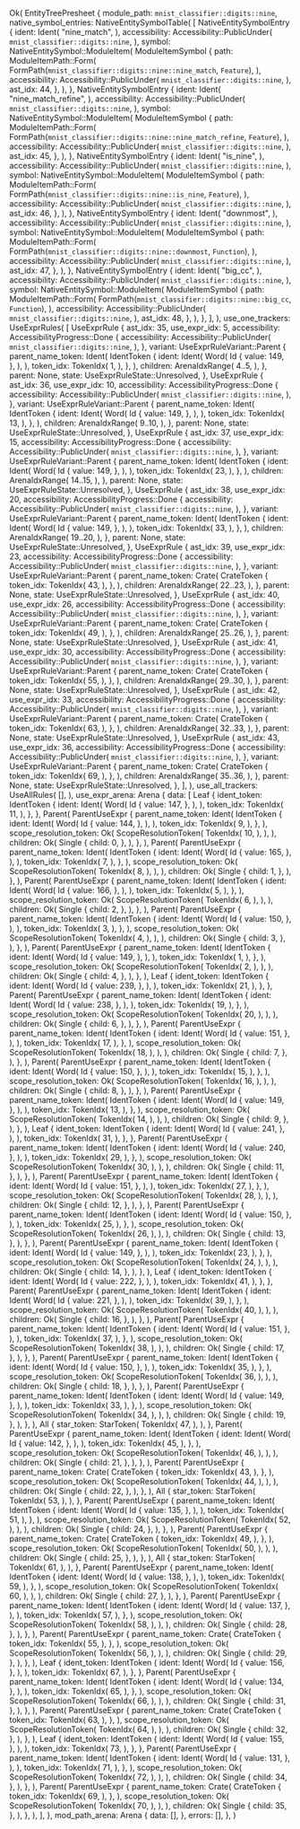 Ok(
    EntityTreePresheet {
        module_path: `mnist_classifier::digits::nine`,
        native_symbol_entries: NativeEntitySymbolTable(
            [
                NativeEntitySymbolEntry {
                    ident: Ident(
                        "nine_match",
                    ),
                    accessibility: Accessibility::PublicUnder(
                        `mnist_classifier::digits::nine`,
                    ),
                    symbol: NativeEntitySymbol::ModuleItem(
                        ModuleItemSymbol {
                            path: ModuleItemPath::Form(
                                FormPath(`mnist_classifier::digits::nine::nine_match`, `Feature`),
                            ),
                            accessibility: Accessibility::PublicUnder(
                                `mnist_classifier::digits::nine`,
                            ),
                            ast_idx: 44,
                        },
                    ),
                },
                NativeEntitySymbolEntry {
                    ident: Ident(
                        "nine_match_refine",
                    ),
                    accessibility: Accessibility::PublicUnder(
                        `mnist_classifier::digits::nine`,
                    ),
                    symbol: NativeEntitySymbol::ModuleItem(
                        ModuleItemSymbol {
                            path: ModuleItemPath::Form(
                                FormPath(`mnist_classifier::digits::nine::nine_match_refine`, `Feature`),
                            ),
                            accessibility: Accessibility::PublicUnder(
                                `mnist_classifier::digits::nine`,
                            ),
                            ast_idx: 45,
                        },
                    ),
                },
                NativeEntitySymbolEntry {
                    ident: Ident(
                        "is_nine",
                    ),
                    accessibility: Accessibility::PublicUnder(
                        `mnist_classifier::digits::nine`,
                    ),
                    symbol: NativeEntitySymbol::ModuleItem(
                        ModuleItemSymbol {
                            path: ModuleItemPath::Form(
                                FormPath(`mnist_classifier::digits::nine::is_nine`, `Feature`),
                            ),
                            accessibility: Accessibility::PublicUnder(
                                `mnist_classifier::digits::nine`,
                            ),
                            ast_idx: 46,
                        },
                    ),
                },
                NativeEntitySymbolEntry {
                    ident: Ident(
                        "downmost",
                    ),
                    accessibility: Accessibility::PublicUnder(
                        `mnist_classifier::digits::nine`,
                    ),
                    symbol: NativeEntitySymbol::ModuleItem(
                        ModuleItemSymbol {
                            path: ModuleItemPath::Form(
                                FormPath(`mnist_classifier::digits::nine::downmost`, `Function`),
                            ),
                            accessibility: Accessibility::PublicUnder(
                                `mnist_classifier::digits::nine`,
                            ),
                            ast_idx: 47,
                        },
                    ),
                },
                NativeEntitySymbolEntry {
                    ident: Ident(
                        "big_cc",
                    ),
                    accessibility: Accessibility::PublicUnder(
                        `mnist_classifier::digits::nine`,
                    ),
                    symbol: NativeEntitySymbol::ModuleItem(
                        ModuleItemSymbol {
                            path: ModuleItemPath::Form(
                                FormPath(`mnist_classifier::digits::nine::big_cc`, `Function`),
                            ),
                            accessibility: Accessibility::PublicUnder(
                                `mnist_classifier::digits::nine`,
                            ),
                            ast_idx: 48,
                        },
                    ),
                },
            ],
        ),
        use_one_trackers: UseExprRules(
            [
                UseExprRule {
                    ast_idx: 35,
                    use_expr_idx: 5,
                    accessibility: AccessibilityProgress::Done {
                        accessibility: Accessibility::PublicUnder(
                            `mnist_classifier::digits::nine`,
                        ),
                    },
                    variant: UseExprRuleVariant::Parent {
                        parent_name_token: Ident(
                            IdentToken {
                                ident: Ident(
                                    Word(
                                        Id {
                                            value: 149,
                                        },
                                    ),
                                ),
                                token_idx: TokenIdx(
                                    1,
                                ),
                            },
                        ),
                        children: ArenaIdxRange(
                            4..5,
                        ),
                    },
                    parent: None,
                    state: UseExprRuleState::Unresolved,
                },
                UseExprRule {
                    ast_idx: 36,
                    use_expr_idx: 10,
                    accessibility: AccessibilityProgress::Done {
                        accessibility: Accessibility::PublicUnder(
                            `mnist_classifier::digits::nine`,
                        ),
                    },
                    variant: UseExprRuleVariant::Parent {
                        parent_name_token: Ident(
                            IdentToken {
                                ident: Ident(
                                    Word(
                                        Id {
                                            value: 149,
                                        },
                                    ),
                                ),
                                token_idx: TokenIdx(
                                    13,
                                ),
                            },
                        ),
                        children: ArenaIdxRange(
                            9..10,
                        ),
                    },
                    parent: None,
                    state: UseExprRuleState::Unresolved,
                },
                UseExprRule {
                    ast_idx: 37,
                    use_expr_idx: 15,
                    accessibility: AccessibilityProgress::Done {
                        accessibility: Accessibility::PublicUnder(
                            `mnist_classifier::digits::nine`,
                        ),
                    },
                    variant: UseExprRuleVariant::Parent {
                        parent_name_token: Ident(
                            IdentToken {
                                ident: Ident(
                                    Word(
                                        Id {
                                            value: 149,
                                        },
                                    ),
                                ),
                                token_idx: TokenIdx(
                                    23,
                                ),
                            },
                        ),
                        children: ArenaIdxRange(
                            14..15,
                        ),
                    },
                    parent: None,
                    state: UseExprRuleState::Unresolved,
                },
                UseExprRule {
                    ast_idx: 38,
                    use_expr_idx: 20,
                    accessibility: AccessibilityProgress::Done {
                        accessibility: Accessibility::PublicUnder(
                            `mnist_classifier::digits::nine`,
                        ),
                    },
                    variant: UseExprRuleVariant::Parent {
                        parent_name_token: Ident(
                            IdentToken {
                                ident: Ident(
                                    Word(
                                        Id {
                                            value: 149,
                                        },
                                    ),
                                ),
                                token_idx: TokenIdx(
                                    33,
                                ),
                            },
                        ),
                        children: ArenaIdxRange(
                            19..20,
                        ),
                    },
                    parent: None,
                    state: UseExprRuleState::Unresolved,
                },
                UseExprRule {
                    ast_idx: 39,
                    use_expr_idx: 23,
                    accessibility: AccessibilityProgress::Done {
                        accessibility: Accessibility::PublicUnder(
                            `mnist_classifier::digits::nine`,
                        ),
                    },
                    variant: UseExprRuleVariant::Parent {
                        parent_name_token: Crate(
                            CrateToken {
                                token_idx: TokenIdx(
                                    43,
                                ),
                            },
                        ),
                        children: ArenaIdxRange(
                            22..23,
                        ),
                    },
                    parent: None,
                    state: UseExprRuleState::Unresolved,
                },
                UseExprRule {
                    ast_idx: 40,
                    use_expr_idx: 26,
                    accessibility: AccessibilityProgress::Done {
                        accessibility: Accessibility::PublicUnder(
                            `mnist_classifier::digits::nine`,
                        ),
                    },
                    variant: UseExprRuleVariant::Parent {
                        parent_name_token: Crate(
                            CrateToken {
                                token_idx: TokenIdx(
                                    49,
                                ),
                            },
                        ),
                        children: ArenaIdxRange(
                            25..26,
                        ),
                    },
                    parent: None,
                    state: UseExprRuleState::Unresolved,
                },
                UseExprRule {
                    ast_idx: 41,
                    use_expr_idx: 30,
                    accessibility: AccessibilityProgress::Done {
                        accessibility: Accessibility::PublicUnder(
                            `mnist_classifier::digits::nine`,
                        ),
                    },
                    variant: UseExprRuleVariant::Parent {
                        parent_name_token: Crate(
                            CrateToken {
                                token_idx: TokenIdx(
                                    55,
                                ),
                            },
                        ),
                        children: ArenaIdxRange(
                            29..30,
                        ),
                    },
                    parent: None,
                    state: UseExprRuleState::Unresolved,
                },
                UseExprRule {
                    ast_idx: 42,
                    use_expr_idx: 33,
                    accessibility: AccessibilityProgress::Done {
                        accessibility: Accessibility::PublicUnder(
                            `mnist_classifier::digits::nine`,
                        ),
                    },
                    variant: UseExprRuleVariant::Parent {
                        parent_name_token: Crate(
                            CrateToken {
                                token_idx: TokenIdx(
                                    63,
                                ),
                            },
                        ),
                        children: ArenaIdxRange(
                            32..33,
                        ),
                    },
                    parent: None,
                    state: UseExprRuleState::Unresolved,
                },
                UseExprRule {
                    ast_idx: 43,
                    use_expr_idx: 36,
                    accessibility: AccessibilityProgress::Done {
                        accessibility: Accessibility::PublicUnder(
                            `mnist_classifier::digits::nine`,
                        ),
                    },
                    variant: UseExprRuleVariant::Parent {
                        parent_name_token: Crate(
                            CrateToken {
                                token_idx: TokenIdx(
                                    69,
                                ),
                            },
                        ),
                        children: ArenaIdxRange(
                            35..36,
                        ),
                    },
                    parent: None,
                    state: UseExprRuleState::Unresolved,
                },
            ],
        ),
        use_all_trackers: UseAllRules(
            [],
        ),
        use_expr_arena: Arena {
            data: [
                Leaf {
                    ident_token: IdentToken {
                        ident: Ident(
                            Word(
                                Id {
                                    value: 147,
                                },
                            ),
                        ),
                        token_idx: TokenIdx(
                            11,
                        ),
                    },
                },
                Parent(
                    ParentUseExpr {
                        parent_name_token: Ident(
                            IdentToken {
                                ident: Ident(
                                    Word(
                                        Id {
                                            value: 144,
                                        },
                                    ),
                                ),
                                token_idx: TokenIdx(
                                    9,
                                ),
                            },
                        ),
                        scope_resolution_token: Ok(
                            ScopeResolutionToken(
                                TokenIdx(
                                    10,
                                ),
                            ),
                        ),
                        children: Ok(
                            Single {
                                child: 0,
                            },
                        ),
                    },
                ),
                Parent(
                    ParentUseExpr {
                        parent_name_token: Ident(
                            IdentToken {
                                ident: Ident(
                                    Word(
                                        Id {
                                            value: 165,
                                        },
                                    ),
                                ),
                                token_idx: TokenIdx(
                                    7,
                                ),
                            },
                        ),
                        scope_resolution_token: Ok(
                            ScopeResolutionToken(
                                TokenIdx(
                                    8,
                                ),
                            ),
                        ),
                        children: Ok(
                            Single {
                                child: 1,
                            },
                        ),
                    },
                ),
                Parent(
                    ParentUseExpr {
                        parent_name_token: Ident(
                            IdentToken {
                                ident: Ident(
                                    Word(
                                        Id {
                                            value: 166,
                                        },
                                    ),
                                ),
                                token_idx: TokenIdx(
                                    5,
                                ),
                            },
                        ),
                        scope_resolution_token: Ok(
                            ScopeResolutionToken(
                                TokenIdx(
                                    6,
                                ),
                            ),
                        ),
                        children: Ok(
                            Single {
                                child: 2,
                            },
                        ),
                    },
                ),
                Parent(
                    ParentUseExpr {
                        parent_name_token: Ident(
                            IdentToken {
                                ident: Ident(
                                    Word(
                                        Id {
                                            value: 150,
                                        },
                                    ),
                                ),
                                token_idx: TokenIdx(
                                    3,
                                ),
                            },
                        ),
                        scope_resolution_token: Ok(
                            ScopeResolutionToken(
                                TokenIdx(
                                    4,
                                ),
                            ),
                        ),
                        children: Ok(
                            Single {
                                child: 3,
                            },
                        ),
                    },
                ),
                Parent(
                    ParentUseExpr {
                        parent_name_token: Ident(
                            IdentToken {
                                ident: Ident(
                                    Word(
                                        Id {
                                            value: 149,
                                        },
                                    ),
                                ),
                                token_idx: TokenIdx(
                                    1,
                                ),
                            },
                        ),
                        scope_resolution_token: Ok(
                            ScopeResolutionToken(
                                TokenIdx(
                                    2,
                                ),
                            ),
                        ),
                        children: Ok(
                            Single {
                                child: 4,
                            },
                        ),
                    },
                ),
                Leaf {
                    ident_token: IdentToken {
                        ident: Ident(
                            Word(
                                Id {
                                    value: 239,
                                },
                            ),
                        ),
                        token_idx: TokenIdx(
                            21,
                        ),
                    },
                },
                Parent(
                    ParentUseExpr {
                        parent_name_token: Ident(
                            IdentToken {
                                ident: Ident(
                                    Word(
                                        Id {
                                            value: 238,
                                        },
                                    ),
                                ),
                                token_idx: TokenIdx(
                                    19,
                                ),
                            },
                        ),
                        scope_resolution_token: Ok(
                            ScopeResolutionToken(
                                TokenIdx(
                                    20,
                                ),
                            ),
                        ),
                        children: Ok(
                            Single {
                                child: 6,
                            },
                        ),
                    },
                ),
                Parent(
                    ParentUseExpr {
                        parent_name_token: Ident(
                            IdentToken {
                                ident: Ident(
                                    Word(
                                        Id {
                                            value: 151,
                                        },
                                    ),
                                ),
                                token_idx: TokenIdx(
                                    17,
                                ),
                            },
                        ),
                        scope_resolution_token: Ok(
                            ScopeResolutionToken(
                                TokenIdx(
                                    18,
                                ),
                            ),
                        ),
                        children: Ok(
                            Single {
                                child: 7,
                            },
                        ),
                    },
                ),
                Parent(
                    ParentUseExpr {
                        parent_name_token: Ident(
                            IdentToken {
                                ident: Ident(
                                    Word(
                                        Id {
                                            value: 150,
                                        },
                                    ),
                                ),
                                token_idx: TokenIdx(
                                    15,
                                ),
                            },
                        ),
                        scope_resolution_token: Ok(
                            ScopeResolutionToken(
                                TokenIdx(
                                    16,
                                ),
                            ),
                        ),
                        children: Ok(
                            Single {
                                child: 8,
                            },
                        ),
                    },
                ),
                Parent(
                    ParentUseExpr {
                        parent_name_token: Ident(
                            IdentToken {
                                ident: Ident(
                                    Word(
                                        Id {
                                            value: 149,
                                        },
                                    ),
                                ),
                                token_idx: TokenIdx(
                                    13,
                                ),
                            },
                        ),
                        scope_resolution_token: Ok(
                            ScopeResolutionToken(
                                TokenIdx(
                                    14,
                                ),
                            ),
                        ),
                        children: Ok(
                            Single {
                                child: 9,
                            },
                        ),
                    },
                ),
                Leaf {
                    ident_token: IdentToken {
                        ident: Ident(
                            Word(
                                Id {
                                    value: 241,
                                },
                            ),
                        ),
                        token_idx: TokenIdx(
                            31,
                        ),
                    },
                },
                Parent(
                    ParentUseExpr {
                        parent_name_token: Ident(
                            IdentToken {
                                ident: Ident(
                                    Word(
                                        Id {
                                            value: 240,
                                        },
                                    ),
                                ),
                                token_idx: TokenIdx(
                                    29,
                                ),
                            },
                        ),
                        scope_resolution_token: Ok(
                            ScopeResolutionToken(
                                TokenIdx(
                                    30,
                                ),
                            ),
                        ),
                        children: Ok(
                            Single {
                                child: 11,
                            },
                        ),
                    },
                ),
                Parent(
                    ParentUseExpr {
                        parent_name_token: Ident(
                            IdentToken {
                                ident: Ident(
                                    Word(
                                        Id {
                                            value: 151,
                                        },
                                    ),
                                ),
                                token_idx: TokenIdx(
                                    27,
                                ),
                            },
                        ),
                        scope_resolution_token: Ok(
                            ScopeResolutionToken(
                                TokenIdx(
                                    28,
                                ),
                            ),
                        ),
                        children: Ok(
                            Single {
                                child: 12,
                            },
                        ),
                    },
                ),
                Parent(
                    ParentUseExpr {
                        parent_name_token: Ident(
                            IdentToken {
                                ident: Ident(
                                    Word(
                                        Id {
                                            value: 150,
                                        },
                                    ),
                                ),
                                token_idx: TokenIdx(
                                    25,
                                ),
                            },
                        ),
                        scope_resolution_token: Ok(
                            ScopeResolutionToken(
                                TokenIdx(
                                    26,
                                ),
                            ),
                        ),
                        children: Ok(
                            Single {
                                child: 13,
                            },
                        ),
                    },
                ),
                Parent(
                    ParentUseExpr {
                        parent_name_token: Ident(
                            IdentToken {
                                ident: Ident(
                                    Word(
                                        Id {
                                            value: 149,
                                        },
                                    ),
                                ),
                                token_idx: TokenIdx(
                                    23,
                                ),
                            },
                        ),
                        scope_resolution_token: Ok(
                            ScopeResolutionToken(
                                TokenIdx(
                                    24,
                                ),
                            ),
                        ),
                        children: Ok(
                            Single {
                                child: 14,
                            },
                        ),
                    },
                ),
                Leaf {
                    ident_token: IdentToken {
                        ident: Ident(
                            Word(
                                Id {
                                    value: 222,
                                },
                            ),
                        ),
                        token_idx: TokenIdx(
                            41,
                        ),
                    },
                },
                Parent(
                    ParentUseExpr {
                        parent_name_token: Ident(
                            IdentToken {
                                ident: Ident(
                                    Word(
                                        Id {
                                            value: 221,
                                        },
                                    ),
                                ),
                                token_idx: TokenIdx(
                                    39,
                                ),
                            },
                        ),
                        scope_resolution_token: Ok(
                            ScopeResolutionToken(
                                TokenIdx(
                                    40,
                                ),
                            ),
                        ),
                        children: Ok(
                            Single {
                                child: 16,
                            },
                        ),
                    },
                ),
                Parent(
                    ParentUseExpr {
                        parent_name_token: Ident(
                            IdentToken {
                                ident: Ident(
                                    Word(
                                        Id {
                                            value: 151,
                                        },
                                    ),
                                ),
                                token_idx: TokenIdx(
                                    37,
                                ),
                            },
                        ),
                        scope_resolution_token: Ok(
                            ScopeResolutionToken(
                                TokenIdx(
                                    38,
                                ),
                            ),
                        ),
                        children: Ok(
                            Single {
                                child: 17,
                            },
                        ),
                    },
                ),
                Parent(
                    ParentUseExpr {
                        parent_name_token: Ident(
                            IdentToken {
                                ident: Ident(
                                    Word(
                                        Id {
                                            value: 150,
                                        },
                                    ),
                                ),
                                token_idx: TokenIdx(
                                    35,
                                ),
                            },
                        ),
                        scope_resolution_token: Ok(
                            ScopeResolutionToken(
                                TokenIdx(
                                    36,
                                ),
                            ),
                        ),
                        children: Ok(
                            Single {
                                child: 18,
                            },
                        ),
                    },
                ),
                Parent(
                    ParentUseExpr {
                        parent_name_token: Ident(
                            IdentToken {
                                ident: Ident(
                                    Word(
                                        Id {
                                            value: 149,
                                        },
                                    ),
                                ),
                                token_idx: TokenIdx(
                                    33,
                                ),
                            },
                        ),
                        scope_resolution_token: Ok(
                            ScopeResolutionToken(
                                TokenIdx(
                                    34,
                                ),
                            ),
                        ),
                        children: Ok(
                            Single {
                                child: 19,
                            },
                        ),
                    },
                ),
                All {
                    star_token: StarToken(
                        TokenIdx(
                            47,
                        ),
                    ),
                },
                Parent(
                    ParentUseExpr {
                        parent_name_token: Ident(
                            IdentToken {
                                ident: Ident(
                                    Word(
                                        Id {
                                            value: 142,
                                        },
                                    ),
                                ),
                                token_idx: TokenIdx(
                                    45,
                                ),
                            },
                        ),
                        scope_resolution_token: Ok(
                            ScopeResolutionToken(
                                TokenIdx(
                                    46,
                                ),
                            ),
                        ),
                        children: Ok(
                            Single {
                                child: 21,
                            },
                        ),
                    },
                ),
                Parent(
                    ParentUseExpr {
                        parent_name_token: Crate(
                            CrateToken {
                                token_idx: TokenIdx(
                                    43,
                                ),
                            },
                        ),
                        scope_resolution_token: Ok(
                            ScopeResolutionToken(
                                TokenIdx(
                                    44,
                                ),
                            ),
                        ),
                        children: Ok(
                            Single {
                                child: 22,
                            },
                        ),
                    },
                ),
                All {
                    star_token: StarToken(
                        TokenIdx(
                            53,
                        ),
                    ),
                },
                Parent(
                    ParentUseExpr {
                        parent_name_token: Ident(
                            IdentToken {
                                ident: Ident(
                                    Word(
                                        Id {
                                            value: 135,
                                        },
                                    ),
                                ),
                                token_idx: TokenIdx(
                                    51,
                                ),
                            },
                        ),
                        scope_resolution_token: Ok(
                            ScopeResolutionToken(
                                TokenIdx(
                                    52,
                                ),
                            ),
                        ),
                        children: Ok(
                            Single {
                                child: 24,
                            },
                        ),
                    },
                ),
                Parent(
                    ParentUseExpr {
                        parent_name_token: Crate(
                            CrateToken {
                                token_idx: TokenIdx(
                                    49,
                                ),
                            },
                        ),
                        scope_resolution_token: Ok(
                            ScopeResolutionToken(
                                TokenIdx(
                                    50,
                                ),
                            ),
                        ),
                        children: Ok(
                            Single {
                                child: 25,
                            },
                        ),
                    },
                ),
                All {
                    star_token: StarToken(
                        TokenIdx(
                            61,
                        ),
                    ),
                },
                Parent(
                    ParentUseExpr {
                        parent_name_token: Ident(
                            IdentToken {
                                ident: Ident(
                                    Word(
                                        Id {
                                            value: 138,
                                        },
                                    ),
                                ),
                                token_idx: TokenIdx(
                                    59,
                                ),
                            },
                        ),
                        scope_resolution_token: Ok(
                            ScopeResolutionToken(
                                TokenIdx(
                                    60,
                                ),
                            ),
                        ),
                        children: Ok(
                            Single {
                                child: 27,
                            },
                        ),
                    },
                ),
                Parent(
                    ParentUseExpr {
                        parent_name_token: Ident(
                            IdentToken {
                                ident: Ident(
                                    Word(
                                        Id {
                                            value: 137,
                                        },
                                    ),
                                ),
                                token_idx: TokenIdx(
                                    57,
                                ),
                            },
                        ),
                        scope_resolution_token: Ok(
                            ScopeResolutionToken(
                                TokenIdx(
                                    58,
                                ),
                            ),
                        ),
                        children: Ok(
                            Single {
                                child: 28,
                            },
                        ),
                    },
                ),
                Parent(
                    ParentUseExpr {
                        parent_name_token: Crate(
                            CrateToken {
                                token_idx: TokenIdx(
                                    55,
                                ),
                            },
                        ),
                        scope_resolution_token: Ok(
                            ScopeResolutionToken(
                                TokenIdx(
                                    56,
                                ),
                            ),
                        ),
                        children: Ok(
                            Single {
                                child: 29,
                            },
                        ),
                    },
                ),
                Leaf {
                    ident_token: IdentToken {
                        ident: Ident(
                            Word(
                                Id {
                                    value: 156,
                                },
                            ),
                        ),
                        token_idx: TokenIdx(
                            67,
                        ),
                    },
                },
                Parent(
                    ParentUseExpr {
                        parent_name_token: Ident(
                            IdentToken {
                                ident: Ident(
                                    Word(
                                        Id {
                                            value: 134,
                                        },
                                    ),
                                ),
                                token_idx: TokenIdx(
                                    65,
                                ),
                            },
                        ),
                        scope_resolution_token: Ok(
                            ScopeResolutionToken(
                                TokenIdx(
                                    66,
                                ),
                            ),
                        ),
                        children: Ok(
                            Single {
                                child: 31,
                            },
                        ),
                    },
                ),
                Parent(
                    ParentUseExpr {
                        parent_name_token: Crate(
                            CrateToken {
                                token_idx: TokenIdx(
                                    63,
                                ),
                            },
                        ),
                        scope_resolution_token: Ok(
                            ScopeResolutionToken(
                                TokenIdx(
                                    64,
                                ),
                            ),
                        ),
                        children: Ok(
                            Single {
                                child: 32,
                            },
                        ),
                    },
                ),
                Leaf {
                    ident_token: IdentToken {
                        ident: Ident(
                            Word(
                                Id {
                                    value: 155,
                                },
                            ),
                        ),
                        token_idx: TokenIdx(
                            73,
                        ),
                    },
                },
                Parent(
                    ParentUseExpr {
                        parent_name_token: Ident(
                            IdentToken {
                                ident: Ident(
                                    Word(
                                        Id {
                                            value: 131,
                                        },
                                    ),
                                ),
                                token_idx: TokenIdx(
                                    71,
                                ),
                            },
                        ),
                        scope_resolution_token: Ok(
                            ScopeResolutionToken(
                                TokenIdx(
                                    72,
                                ),
                            ),
                        ),
                        children: Ok(
                            Single {
                                child: 34,
                            },
                        ),
                    },
                ),
                Parent(
                    ParentUseExpr {
                        parent_name_token: Crate(
                            CrateToken {
                                token_idx: TokenIdx(
                                    69,
                                ),
                            },
                        ),
                        scope_resolution_token: Ok(
                            ScopeResolutionToken(
                                TokenIdx(
                                    70,
                                ),
                            ),
                        ),
                        children: Ok(
                            Single {
                                child: 35,
                            },
                        ),
                    },
                ),
            ],
        },
        mod_path_arena: Arena {
            data: [],
        },
        errors: [],
    },
)